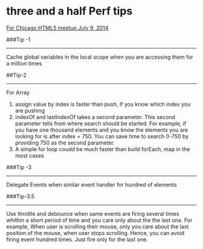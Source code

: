 three and a half Perf tips
==========================

[For Chicago HTML5 meetup July 9, 2014](goo.gl/m4YgDu)

###Tip -1
_________________
Cache global variables in the local scope when you are accessing them for a million times

##Tip-2
___________
For Array
1.  assign value by index is faster than push, if you know which index you are pushing
2.  indexOf and lastIndexOf takes a second parameter. This second parameter tells from where search should be started. For example, if you have one thousand elements and you know the elements you are looking for is after index = 750. You can save time to search 0-750 by providing 750 as the second parameter.
3.  A simple for loop coudd be much faster than build forEach, map in the most cases


###Tip -3
_______________
Delegate Events when similar event handler for hundred of elements

###Tip-3.5
______________
Use throttle and debounce when same events are firing several times whithin a short period of time and you care only about the 
the last one. For example, When user is scrolling their mouse, only you care about the last position of the mouse, when user stops
scrolling. Hence, you can avoid firing event hundred times. Just fire only for the last one.



